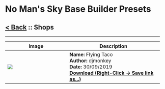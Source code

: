 # No Man's Sky Base Builder Presets  

## [< Back](https://charliebanks.github.io/nms-base-builder-presets/) :: Shops

___


<table cellpadding="10">
<thead>
    <tr>
        <th>Image</th>
        <th>Description</th>
    </tr>
</thead>
<tbody>
    <tr>
            <td width="40%"><img src="https://raw.githubusercontent.com/charliebanks/nms-base-builder-presets/master/images/Shops/djmonkey_FlyingTaco.jpg"></td>
            <td valign="top" width="60%"><b>Name:</b> Flying Taco <br /> <b>Author:</b> djmonkey <br /><b>Date:</b> 30/09/2019 <br /> <b><a href="https://raw.githubusercontent.com/charliebanks/nms-base-builder-presets/master/Shops/djmonkey_FlyingTaco.json">Download (Right-Click -> Save link as...)</a></b></td>
        </tr>
</tbody>
</table>
    